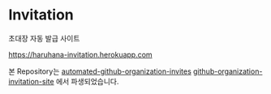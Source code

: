 # Invitation

초대장 자동 발급 사이트

https://haruhana-invitation.herokuapp.com

본 Repository는 
[automated-github-organization-invites](https://github.com/thundergolfer/automated-github-organization-invites)
[github-organization-invitation-site](https://github.com/woolimi/github-organization-invitation-site)
에서 파생되었습니다.
